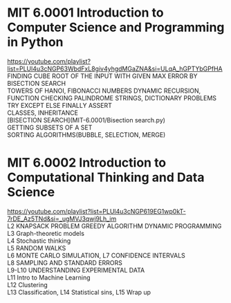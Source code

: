 # MIT 6.0001 Introduction to Computer Science and Programming in Python  
https://youtube.com/playlist?list=PLUl4u3cNGP63WbdFxL8giv4yhgdMGaZNA&si=ULqA_hGPTYbGPfHA  
FINDING CUBE ROOT OF THE INPUT WITH GIVEN MAX ERROR BY BISECTION SEARCH  
TOWERS OF HANOI, FIBONACCI NUMBERS DYNAMIC RECURSION, FUNCTION CHECKING PALINDROME STRINGS, DICTIONARY PROBLEMS  
TRY EXCEPT ELSE FINALLY ASSERT  
CLASSES,  INHERITANCE  
[BISECTION SEARCH](MIT-6.0001/Bisection search.py)  
GETTING SUBSETS OF A SET  
SORTING ALGORITHMS(BUBBLE, SELECTION, MERGE)
# MIT 6.0002 Introduction to Computational Thinking and Data Science  
https://youtube.com/playlist?list=PLUl4u3cNGP619EG1wp0kT-7rDE_Az5TNd&si=_ugMVJ3qwj9Lh_im  
L2 KNAPSACK PROBLEM GREEDY ALGORITHM DYNAMIC PROGRAMMING  
L3 Graph-theoretic models  
L4 Stochastic thinking  
L5 RANDOM WALKS  
L6 MONTE CARLO SIMULATION, L7 CONFIDENCE INTERVALS  
L8 SAMPLING AND STANDARD ERRORS  
L9-L10 UNDERSTANDING EXPERIMENTAL DATA    
L11 Intro to Machine Learning  
L12 Clustering  
L13 Classification, L14 Statistical sins, L15 Wrap up
